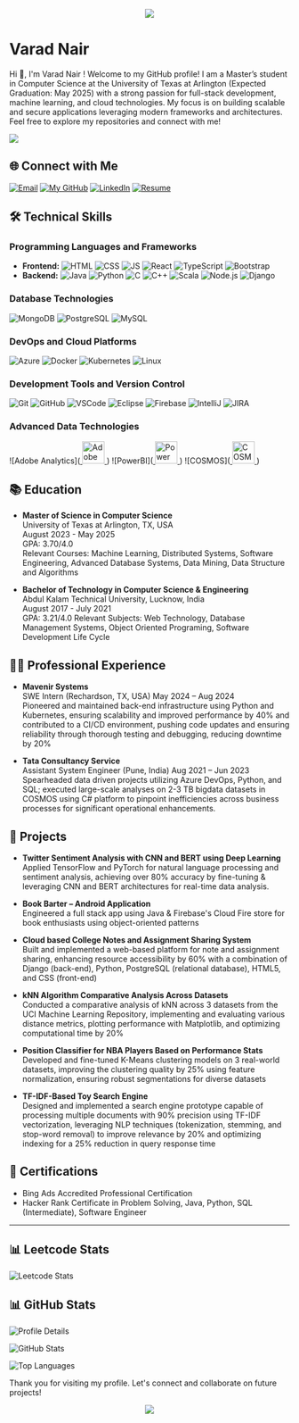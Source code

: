 <p align="center">
  <img src="https://capsule-render.vercel.app/api?type=waving&color=gradient&text=Hello!&height=100&section=header"/>
</p>





# Varad Nair

Hi 👋, I'm Varad Nair ! Welcome to my GitHub profile! I am a Master’s student in Computer Science at the University of Texas at Arlington (Expected Graduation: May 2025) with a strong passion for full-stack development, machine learning, and cloud technologies. My focus is on building scalable and secure applications leveraging modern frameworks and architectures. Feel free to explore my repositories and connect with me!

![](https://komarev.com/ghpvc/?username=varadnair30&color=orange&style=for-the-badge&label=Profile+Views)
## 🌐 Connect with Me


[![Email](https://img.shields.io/badge/Gmail-EA4335.svg?style=for-the-badge&logo=Gmail&logoColor=white)](mailto:vnairusa30@gmail.com)
[![My GitHub](https://img.shields.io/badge/GitHub-181717.svg?style=for-the-badge&logo=GitHub&logoColor=white)](https://github.com/varadnair30)
[![LinkedIn](https://img.shields.io/badge/LinkedIn-0A66C2.svg?style=for-the-badge&logo=LinkedIn&logoColor=white)](https://www.linkedin.com/in/varad-nair-a2326a18a)
[![Resume](https://img.shields.io/badge/Resume-PDF-red?style=for-the-badge&logo=adobe)](https://drive.google.com/file/d/1B3PuUgo_4a-mY19BmWLu7sAnretus1Z6/view?usp=sharing)







## 🛠️ Technical Skills

### Programming Languages and Frameworks
- **Frontend:**
  ![HTML](https://skillicons.dev/icons?i=html) ![CSS](https://skillicons.dev/icons?i=css) ![JS](https://skillicons.dev/icons?i=js) ![React](https://skillicons.dev/icons?i=react) ![TypeScript](https://skillicons.dev/icons?i=typescript) ![Bootstrap](https://skillicons.dev/icons?i=bootstrap)
- **Backend:**
  ![Java](https://skillicons.dev/icons?i=java) ![Python](https://skillicons.dev/icons?i=py) ![C](https://skillicons.dev/icons?i=c) ![C++](https://skillicons.dev/icons?i=cpp) ![Scala](https://skillicons.dev/icons?i=scala) ![Node.js](https://skillicons.dev/icons?i=nodejs) ![Django](https://skillicons.dev/icons?i=django)

### Database Technologies
![MongoDB](https://skillicons.dev/icons?i=mongodb) ![PostgreSQL](https://skillicons.dev/icons?i=postgresql) ![MySQL](https://skillicons.dev/icons?i=mysql) 

### DevOps and Cloud Platforms
![Azure](https://skillicons.dev/icons?i=azure) ![Docker](https://skillicons.dev/icons?i=docker) ![Kubernetes](https://skillicons.dev/icons?i=kubernetes) ![Linux](https://skillicons.dev/icons?i=linux) 

### Development Tools and Version Control
![Git](https://skillicons.dev/icons?i=git) ![GitHub](https://skillicons.dev/icons?i=github) ![VSCode](https://skillicons.dev/icons?i=vscode) ![Eclipse](https://skillicons.dev/icons?i=eclipse) ![Firebase](https://skillicons.dev/icons?i=firebase) ![IntelliJ](https://skillicons.dev/icons?i=idea) ![JIRA](https://skillicons.dev/icons?i=jira)

### Advanced Data Technologies
![Adobe Analytics](<a href="https://business.adobe.com/products/analytics/adobe-analytics.html" target="_blank" rel="noreferrer">
  <img src="https://upload.wikimedia.org/wikipedia/commons/2/27/Adobe_Analytics_Logo.png" alt="Adobe Analytics" width="40" height="40"/>
</a>
) ![PowerBI](<a href="https://powerbi.microsoft.com/" target="_blank" rel="noreferrer">
  <img src="https://upload.wikimedia.org/wikipedia/commons/c/cf/New_Power_BI_Logo.svg" alt="Power BI" width="40" height="40"/>
</a>
) ![COSMOS](<a href="https://azure.microsoft.com/en-us/products/cosmos-db/" target="_blank" rel="noreferrer">
  <img src="https://upload.wikimedia.org/wikipedia/commons/a/a8/Microsoft_Azure_Logo.svg" alt="COSMOS DB" width="40" height="40"/>
</a>
) 

## 📚 Education

- **Master of Science in Computer Science**  
  University of Texas at Arlington, TX, USA  
  August 2023 - May 2025  
  GPA: 3.70/4.0  
  Relevant Courses: Machine Learning, Distributed Systems, Software Engineering, Advanced Database Systems, Data Mining, Data Structure and Algorithms

- **Bachelor of Technology in Computer Science & Engineering**  
  Abdul Kalam Technical University, Lucknow, India  
  August 2017 - July 2021  
  GPA: 3.21/4.0
  Relevant Subjects: Web Technology, Database Management Systems, Object Oriented Programing, Software Development Life Cycle

## 👨‍💻 Professional Experience

- **Mavenir Systems**  
  SWE Intern  (Rechardson, TX, USA)
  May 2024 – Aug 2024  
  Pioneered and maintained back-end infrastructure using Python and Kubernetes, ensuring scalability and improved performance by 40% and contributed to a CI/CD environment, pushing code updates and ensuring 
  reliability through thorough testing and debugging, reducing downtime by 20%

- **Tata Consultancy Service**  
  Assistant System Engineer  (Pune, India)
  Aug 2021 – Jun 2023  
  Spearheaded data driven projects utilizing Azure DevOps, Python, and SQL; executed large-scale analyses on 2-3 TB bigdata datasets in COSMOS using C# platform to pinpoint inefficiencies across business processes for significant operational enhancements.

## 🚀 Projects

- **Twitter Sentiment Analysis with CNN and BERT using Deep Learning**  
  Applied TensorFlow and PyTorch for natural language processing and sentiment analysis, achieving over 80% accuracy by fine-tuning & leveraging CNN and BERT architectures for real-time data analysis.

- **Book Barter – Android Application**  
  Engineered a full stack app using Java & Firebase's Cloud Fire store for book enthusiasts using object-oriented patterns

- **Cloud based College Notes and Assignment Sharing System**  
  Built and implemented a web-based platform for note and assignment sharing, enhancing resource accessibility by 60% with a combination of Django (back-end), Python, PostgreSQL (relational database), HTML5, and CSS (front-end)

- **kNN Algorithm Comparative Analysis Across Datasets**  
  Conducted a comparative analysis of kNN across 3 datasets from the UCI Machine Learning Repository, implementing and evaluating various distance metrics, plotting performance with Matplotlib, and optimizing computational time by 20%

- **Position Classifier for NBA Players Based on Performance Stats**  
  Developed and fine-tuned K-Means clustering models on 3 real-world datasets, improving the clustering quality by 25% using feature normalization, ensuring robust segmentations for diverse datasets

- **TF-IDF-Based Toy Search Engine**  
  Designed and implemented a search engine prototype capable of processing multiple documents with 90% precision using TF-IDF vectorization, leveraging NLP techniques (tokenization, stemming, and stop-word removal) to improve relevance by 20% and optimizing indexing for a 25% reduction in query response time


## 📜 Certifications

- Bing Ads Accredited Professional Certification
- Hacker Rank Certificate in Problem Solving, Java, Python, SQL (Intermediate), Software Engineer


---
## 📊 Leetcode Stats

![Leetcode Stats](https://leetcard.jacoblin.cool/vnvarad_30?ext=heatmap&theme=dark)

## 📊 GitHub Stats


<p align="left">
  
  <img src="http://github-profile-summary-cards.vercel.app/api/cards/profile-details?username=varadnair30&theme=github_dark" alt="Profile Details" />
</p>



<p align="Left">
  <img src="https://github-readme-stats.vercel.app/api?username=varadnair30&&count_private=true&?show_icons=true&locale=en&theme=github_dark" alt="GitHub Stats" />
</p>


<p align="left">
  <img src="https://github-readme-stats.vercel.app/api/top-langs?username=varadnair30&show_icons=true&locale=en&layout=compact&theme=github_dark" alt="Top Languages" />
</p>


Thank you for visiting my profile. Let's connect and collaborate on future projects!

<p align="center">
  <img src="https://capsule-render.vercel.app/api?type=waving&color=gradient&height=100&section=footer"/>
</p>
